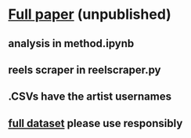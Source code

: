 # [Full paper](https://drive.google.com/file/d/1dYH23NPW_JetYfRcF42nhObRIQhAA7CO/view?usp=sharing) (unpublished)
## analysis in method.ipynb
## reels scraper in reelscraper.py
## .CSVs have the artist usernames
## [full dataset](https://drive.google.com/file/d/1GDB6LHQNgEOz_TaBztNkb5q7p5vQ1PhH/view?usp=sharing) please use responsibly
